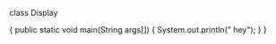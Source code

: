 class Display

 {
   public static void main(String args[])
    {
      System.out.println(" hey");
    }
 }
